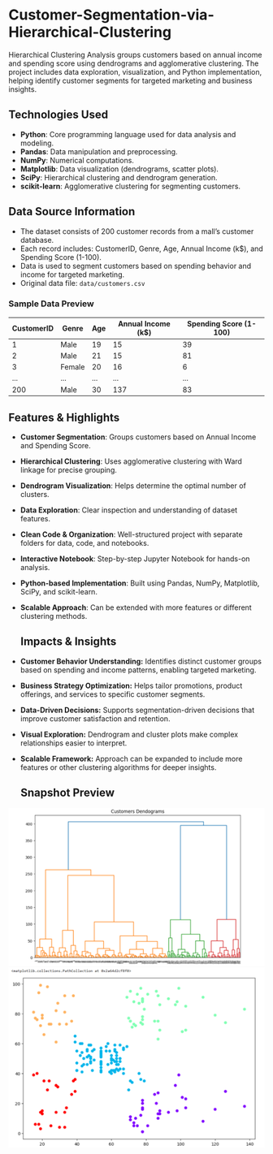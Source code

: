 # Customer-Segmentation-via-Hierarchical-Clustering
Hierarchical Clustering Analysis groups customers based on annual income and spending score using dendrograms and agglomerative clustering. The project includes data exploration, visualization, and Python implementation, helping identify customer segments for targeted marketing and business insights.

## Technologies Used

- **Python**: Core programming language used for data analysis and modeling.
- **Pandas**: Data manipulation and preprocessing.
- **NumPy**: Numerical computations.
- **Matplotlib**: Data visualization (dendrograms, scatter plots).
- **SciPy**: Hierarchical clustering and dendrogram generation.
- **scikit-learn**: Agglomerative clustering for segmenting customers.

## Data Source Information

- The dataset consists of 200 customer records from a mall’s customer database.
- Each record includes: CustomerID, Genre, Age, Annual Income (k$), and Spending Score (1-100).
- Data is used to segment customers based on spending behavior and income for targeted marketing.
- Original data file: `data/customers.csv`

### Sample Data Preview

| CustomerID | Genre  | Age | Annual Income (k$) | Spending Score (1-100) |
|------------|--------|-----|--------------------|------------------------|
| 1          | Male   | 19  | 15                 | 39                     |
| 2          | Male   | 21  | 15                 | 81                     |
| 3          | Female | 20  | 16                 | 6                      |
| ...        | ...    | ... | ...                | ...                    |
| 200        | Male   | 30  | 137                | 83                     |

## Features & Highlights

- **Customer Segmentation**: Groups customers based on Annual Income and Spending Score.
- **Hierarchical Clustering**: Uses agglomerative clustering with Ward linkage for precise grouping.
- **Dendrogram Visualization**: Helps determine the optimal number of clusters.
- **Data Exploration**: Clear inspection and understanding of dataset features.
- **Clean Code & Organization**: Well-structured project with separate folders for data, code, and notebooks.
- **Interactive Notebook**: Step-by-step Jupyter Notebook for hands-on analysis.
- **Python-based Implementation**: Built using Pandas, NumPy, Matplotlib, SciPy, and scikit-learn.
- **Scalable Approach**: Can be extended with more features or different clustering methods.

  ## Impacts & Insights

- **Customer Behavior Understanding:** Identifies distinct customer groups based on spending and income patterns, enabling targeted marketing.
- **Business Strategy Optimization:** Helps tailor promotions, product offerings, and services to specific customer segments.
- **Data-Driven Decisions:** Supports segmentation-driven decisions that improve customer satisfaction and retention.
- **Visual Exploration:** Dendrogram and cluster plots make complex relationships easier to interpret.
- **Scalable Framework:** Approach can be expanded to include more features or other clustering algorithms for deeper insights.

  ## Snapshot Preview

![Customer-Segmentation-via-Hierarchical-Clustering](https://github.com/sahil-sharma-19/Customer-Segmentation-via-Hierarchical-Clustering/blob/main/dendrogram_customers.png)
![Customer-Segmentation-via-Hierarchical-Clustering](https://github.com/sahil-sharma-19/Customer-Segmentation-via-Hierarchical-Clustering/blob/main/customer_clusters.png)

  
